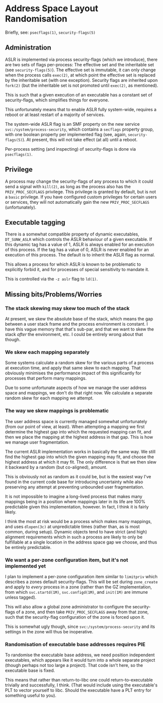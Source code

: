 # Address Space Layout Randomisation

Briefly, see: `psecflags(1)`, `security-flags(5)`

## Administration

ASLR is implemented via process security-flags (which we introduce), there are
two sets of flags per-process:  The effective set and the inheritable set (see
`security-flags(5)`).  The effective set is immutable, it can only change when
the process calls `exec(2)`, at which point the effective set is replaced by
the inheritable set (with one exception).  Security flags are inherited upon
`fork(2)` (but the inheritable set is not promoted until `exec(2)`, as
mentioned).

This is such that a given execution of an executable has a constant set of
security-flags, which simplifies things for everyone.

This unfortunately means that to enable ASLR fully system-wide, requires a
reboot or at least restart of a majority of services.

The system-wide ASLR flag is an SMF property on the new service
`svc:/system/process-security`, which contains a `secflags` property group,
with one boolean property per implemented flag (see, again,
`security-flags(5)`).  At present, this will not take effect (at all) until a
reboot.

Per-process setting (and inspecting) of security-flags is done via
`psecflags(1)`.

## Privilege

A process may change the security-flags of any process to which it could send
a signal with `kill(2)`, as long as the process also has the
`PRIV_PROC_SECFLAGS` privilege.  This privilege is granted by default, but is
not a `basic` privilege.  If you have configured custom privileges for certain
users or services, they will not automatically gain the new
`PRIV_PROC_SECFLAGS` (unfortunately).

## Executable tagging

There is a somewhat compatible property of dynamic executables, `DT_SUNW_ASLR`
which controls the ASLR behaviour of a given executable.  If this dynamic tag
has a value of 1, ASLR is always enabled for an execution of this process.  If
the tag has a value of 0, ASLR is never enabled for an execution of this
process.  The default is to inherit the ASLR flag as normal.

This allows a process for which ASLR is known to be problematic to explicitly
forbid it, and for processes of special sensitivity to mandate it.

This is controlled via the `-z aslr` flag to `ld(1)`.

## Missing bits/Problems/Worries

### The stack skewing may skew too much of the stack

At present, we skew the absolute base of the stack, which means the gap
between a user stack frame and the process environment is constant.  I have
this vague memory that that's sub-par, and that we want to skew the stack
_after_ the environment, etc.  I could be entirely wrong about that though.

### We skew each mapping separately

Some systems calculate a random skew for the various parts of a process at
execution time, and apply that same skew to each mapping.  That obviously
minimises the performance impact of this significantly for processes that
perform many mappings.

Due to some unfortunate aspects of how we manage the user address space and
mappings, we don't do that right now.  We calculate a separate random skew for
each mapping we attempt.

### The way we skew mappings is problematic

The user address space is currently managed somewhat unfortunately (from our
point of view, at least).  When attempting a mapping we first determine the
highest gap into which the requested mapping can fit, and then we place the
mapping at the highest address in that gap.  This is how we manage user
fragmentation.

The current ASLR implementation works in basically the same way.  We still
find the highest gap into which the given mapping may fit, and choose the
highest address at which it may fit.  The only difference is that we then slew
it backward by a random (but co-aligned), amount.

This is obviously not as random as it could be, but is the easiest way I've
found in the current code base for introducing uncertainty while also
preserving any attempt at preventing unbounded user fragmentation.  

It is not impossible to imagine a long-lived process that makes many mappings
being in a position where mappings later in its life are 100% predictable
given this implementation, however.  In fact, I think it is fairly likely.

I think the most at risk would be a process which makes many mappings, and
uses `dlopen(3c)` at unpredictable times (rather than, as is most common, during
setup).  Dynamic objects tend to have strict (and high) alignment requirements
which in such a process are likely to only be fulfillable at a single location
in the address space gap we choose, and thus be entirely predictable.
 
### We want a per-zone configuration item, but it's not implemented yet

I plan to implement a per-zone configuration item similar to `limitpriv` which
describes a zones default security-flags.  This will be set during
`zone_create` and apply to _every_ process in a zone (rather than the GZ
implementation, from which `svc.startd(1M)`, `svc.configd(1M)`, and `init(1M)`
are immune unless tagged).

This will also allow a global zone administrator to configure the
security-flags of a zone, and then take `PRIV_PROC_SECFLAGS` away from that
zone, such that the security-flag configuration of the zone is forced upon it.

This is somewhat ugly though, since `svc:/system/process-security` and its
settings in the zone will thus be inoperative.

### Randomisation of executable base addresses requires PIE

To randomise the executable base address, we need position independent
executables, which appears like it would turn into a whole separate project
(though perhaps not too large a project).  That code isn't here, so the
executable base is fixed.

This means that rather than return-to-libc one could return-to-executable
trivially and successfully, I think.  (That would include using the
executable's PLT to vector yourself to libc.  Should the executable have a PLT
entry for something useful to you). 
